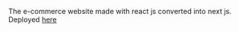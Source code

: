 The e-commerce website made with react js converted into next js.
Deployed [here](https://next-js-e-commerce-website-implementation.vercel.app/)
